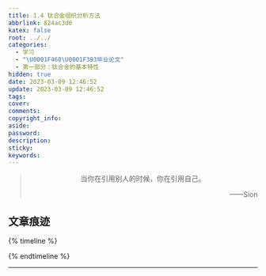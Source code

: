 ```yaml
---
title: 1.4 钛合金组织分析方法
abbrlink: 824ac3d0
katex: false
root: ../../
categories:
  - 学习
  - "\U0001F468‍\U0001F393毕业论文"
  - 第一部分：钛合金的基本特性
hidden: true
date: 2023-03-09 12:46:52
update: 2023-03-09 12:46:52
tags:
cover:
comments:
copyright_info:
aside:
password:
description:
sticky:
keywords:
---
```


> <center>当你在引用别人的时候，你在引用自己。</center>
> <p align="right">——Sion</p>
## 文章痕迹
{% timeline %}
<!-- timeline 2023-03-09-->
<!-- endtimeline -->
{% endtimeline %}

-----

